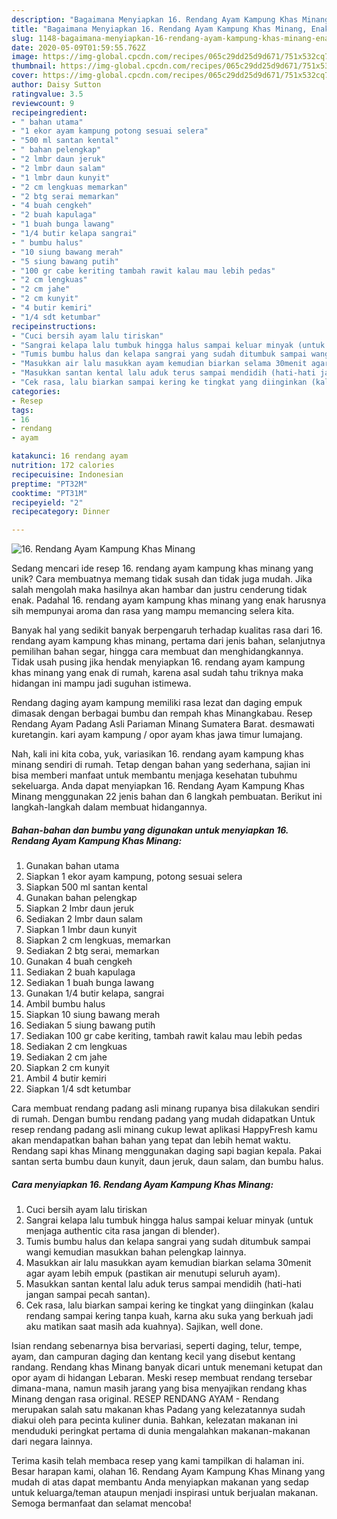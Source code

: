 ```yaml
---
description: "Bagaimana Menyiapkan 16. Rendang Ayam Kampung Khas Minang, Enak Banget"
title: "Bagaimana Menyiapkan 16. Rendang Ayam Kampung Khas Minang, Enak Banget"
slug: 1148-bagaimana-menyiapkan-16-rendang-ayam-kampung-khas-minang-enak-banget
date: 2020-05-09T01:59:55.762Z
image: https://img-global.cpcdn.com/recipes/065c29dd25d9d671/751x532cq70/16-rendang-ayam-kampung-khas-minang-foto-resep-utama.jpg
thumbnail: https://img-global.cpcdn.com/recipes/065c29dd25d9d671/751x532cq70/16-rendang-ayam-kampung-khas-minang-foto-resep-utama.jpg
cover: https://img-global.cpcdn.com/recipes/065c29dd25d9d671/751x532cq70/16-rendang-ayam-kampung-khas-minang-foto-resep-utama.jpg
author: Daisy Sutton
ratingvalue: 3.5
reviewcount: 9
recipeingredient:
- " bahan utama"
- "1 ekor ayam kampung potong sesuai selera"
- "500 ml santan kental"
- " bahan pelengkap"
- "2 lmbr daun jeruk"
- "2 lmbr daun salam"
- "1 lmbr daun kunyit"
- "2 cm lengkuas memarkan"
- "2 btg serai memarkan"
- "4 buah cengkeh"
- "2 buah kapulaga"
- "1 buah bunga lawang"
- "1/4 butir kelapa sangrai"
- " bumbu halus"
- "10 siung bawang merah"
- "5 siung bawang putih"
- "100 gr cabe keriting tambah rawit kalau mau lebih pedas"
- "2 cm lengkuas"
- "2 cm jahe"
- "2 cm kunyit"
- "4 butir kemiri"
- "1/4 sdt ketumbar"
recipeinstructions:
- "Cuci bersih ayam lalu tiriskan"
- "Sangrai kelapa lalu tumbuk hingga halus sampai keluar minyak (untuk menjaga authentic cita rasa jangan di blender)."
- "Tumis bumbu halus dan kelapa sangrai yang sudah ditumbuk sampai wangi kemudian masukkan bahan pelengkap lainnya."
- "Masukkan air lalu masukkan ayam kemudian biarkan selama 30menit agar ayam lebih empuk (pastikan air menutupi seluruh ayam)."
- "Masukkan santan kental lalu aduk terus sampai mendidih (hati-hati jangan sampai pecah santan)."
- "Cek rasa, lalu biarkan sampai kering ke tingkat yang diinginkan (kalau rendang sampai kering tanpa kuah, karna aku suka yang berkuah jadi aku matikan saat masih ada kuahnya). Sajikan, well done."
categories:
- Resep
tags:
- 16
- rendang
- ayam

katakunci: 16 rendang ayam 
nutrition: 172 calories
recipecuisine: Indonesian
preptime: "PT32M"
cooktime: "PT31M"
recipeyield: "2"
recipecategory: Dinner

---
```



![16. Rendang Ayam Kampung Khas Minang](https://img-global.cpcdn.com/recipes/065c29dd25d9d671/751x532cq70/16-rendang-ayam-kampung-khas-minang-foto-resep-utama.jpg)

Sedang mencari ide resep 16. rendang ayam kampung khas minang yang unik? Cara membuatnya memang tidak susah dan tidak juga mudah. Jika salah mengolah maka hasilnya akan hambar dan justru cenderung tidak enak. Padahal 16. rendang ayam kampung khas minang yang enak harusnya sih mempunyai aroma dan rasa yang mampu memancing selera kita.

Banyak hal yang sedikit banyak berpengaruh terhadap kualitas rasa dari 16. rendang ayam kampung khas minang, pertama dari jenis bahan, selanjutnya pemilihan bahan segar, hingga cara membuat dan menghidangkannya. Tidak usah pusing jika hendak menyiapkan 16. rendang ayam kampung khas minang yang enak di rumah, karena asal sudah tahu triknya maka hidangan ini mampu jadi suguhan istimewa.

Rendang daging ayam kampung memiliki rasa lezat dan daging empuk dimasak dengan berbagai bumbu dan rempah khas Minangkabau. Resep Rendang Ayam Padang Asli Pariaman Minang Sumatera Barat. desmawati kuretangin. kari ayam kampung / opor ayam khas jawa timur lumajang.


Nah, kali ini kita coba, yuk, variasikan 16. rendang ayam kampung khas minang sendiri di rumah. Tetap dengan bahan yang sederhana, sajian ini bisa memberi manfaat untuk membantu menjaga kesehatan tubuhmu sekeluarga. Anda dapat menyiapkan 16. Rendang Ayam Kampung Khas Minang menggunakan 22 jenis bahan dan 6 langkah pembuatan. Berikut ini langkah-langkah dalam membuat hidangannya.

<!--inarticleads1-->

##### Bahan-bahan dan bumbu yang digunakan untuk menyiapkan 16. Rendang Ayam Kampung Khas Minang:

1. Gunakan  bahan utama
1. Siapkan 1 ekor ayam kampung, potong sesuai selera
1. Siapkan 500 ml santan kental
1. Gunakan  bahan pelengkap
1. Siapkan 2 lmbr daun jeruk
1. Sediakan 2 lmbr daun salam
1. Siapkan 1 lmbr daun kunyit
1. Siapkan 2 cm lengkuas, memarkan
1. Sediakan 2 btg serai, memarkan
1. Gunakan 4 buah cengkeh
1. Sediakan 2 buah kapulaga
1. Sediakan 1 buah bunga lawang
1. Gunakan 1/4 butir kelapa, sangrai
1. Ambil  bumbu halus
1. Siapkan 10 siung bawang merah
1. Sediakan 5 siung bawang putih
1. Sediakan 100 gr cabe keriting, tambah rawit kalau mau lebih pedas
1. Sediakan 2 cm lengkuas
1. Sediakan 2 cm jahe
1. Siapkan 2 cm kunyit
1. Ambil 4 butir kemiri
1. Siapkan 1/4 sdt ketumbar


Cara membuat rendang padang asli minang rupanya bisa dilakukan sendiri di rumah. Dengan bumbu rendang padang yang mudah didapatkan Untuk resep rendang padang asli minang cukup lewat aplikasi HappyFresh kamu akan mendapatkan bahan bahan yang tepat dan lebih hemat waktu. Rendang sapi khas Minang menggunakan daging sapi bagian kepala. Pakai santan serta bumbu daun kunyit, daun jeruk, daun salam, dan bumbu halus. 

<!--inarticleads2-->

##### Cara menyiapkan 16. Rendang Ayam Kampung Khas Minang:

1. Cuci bersih ayam lalu tiriskan
1. Sangrai kelapa lalu tumbuk hingga halus sampai keluar minyak (untuk menjaga authentic cita rasa jangan di blender).
1. Tumis bumbu halus dan kelapa sangrai yang sudah ditumbuk sampai wangi kemudian masukkan bahan pelengkap lainnya.
1. Masukkan air lalu masukkan ayam kemudian biarkan selama 30menit agar ayam lebih empuk (pastikan air menutupi seluruh ayam).
1. Masukkan santan kental lalu aduk terus sampai mendidih (hati-hati jangan sampai pecah santan).
1. Cek rasa, lalu biarkan sampai kering ke tingkat yang diinginkan (kalau rendang sampai kering tanpa kuah, karna aku suka yang berkuah jadi aku matikan saat masih ada kuahnya). Sajikan, well done.


Isian rendang sebenarnya bisa bervariasi, seperti daging, telur, tempe, ayam, dan campuran daging dan kentang kecil yang disebut kentang randang. Rendang khas Minang banyak dicari untuk menemani ketupat dan opor ayam di hidangan Lebaran. Meski resep membuat rendang tersebar dimana-mana, namun masih jarang yang bisa menyajikan rendang khas Minang dengan rasa original. RESEP RENDANG AYAM - Rendang merupakan salah satu makanan khas Padang yang kelezatannya sudah diakui oleh para pecinta kuliner dunia. Bahkan, kelezatan makanan ini menduduki peringkat pertama di dunia mengalahkan makanan-makanan dari negara lainnya. 

Terima kasih telah membaca resep yang kami tampilkan di halaman ini. Besar harapan kami, olahan 16. Rendang Ayam Kampung Khas Minang yang mudah di atas dapat membantu Anda menyiapkan makanan yang sedap untuk keluarga/teman ataupun menjadi inspirasi untuk berjualan makanan. Semoga bermanfaat dan selamat mencoba!
